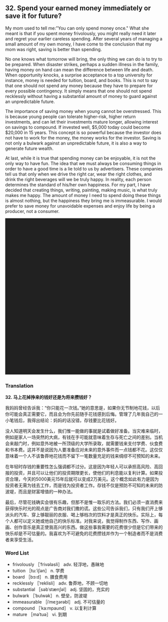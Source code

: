 ## 32. Spend your earned money immediately or save it for future?

My mom used to tell me:"You can only spend money once." What she meant is that if you spent money frivolously, you might really need it later and regret your earlier careless spending. After several years of managing a small amount of my own money, I have come to the conclusion that my mom was right, saving is better than spending.

No one knows what tomorrow will bring, the only thing we can do is to try to be prepared. When disaster strikes, perhaps a sudden illness in the family, having money on hand can mean the difference between life and death. When opportunity knocks, a surprise acceptance to a top university for instance, money is needed for tuition, board, and books. This is not to say that one should not spend any money because they have to prepare for every possible contingency. It simply means that one should not spend recklessly without having a substantial amount of money to guard against an unpredictable future.

The importance of saving money when young cannot be overstressed. This is because young people can tolerate higher-risk, higher return investments, and can let their investments mature longer, allowing interest on savings to compound. If invested well, $5,000 today could become $20,000 in 15 years. This concept is so powerful because the investor does not have to work for the money, the money works for the investor. Saving is not only a bulwark against an unpredictable future, it is also a way to generate future wealth.

At last, while it is true that spending money can be enjoyable, it is not the only way to have fun. The idea that we must always be consuming things in order to have a good time is a lie told to us by advertisers. These companies tell us that only when we drive the right car, wear the right clothes, and drink the right beverages will we be truly happy. In reality, each person determines the standard of his/her own happiness. For my part, I have decided that creating things, writing, painting, making music, is what truly makes me happy. The amount of money I need to spend doing these things is almost nothing, but the happiness they bring me is immeasurable. I would prefer to save money for unavoidable expenses and enjoy life by being a producer, not a consumer.

![](images/padding_400x500.png)

### Translation

**32. 马上花掉挣来的钱好还是为将来攒钱好？**

我妈妈曾经告诉我：“你只能花一次钱。”她的意思是，如果你无节制地花钱，以后你可能会真正需要它，而且会为你先前随手花钱感到后悔。管理了几年我自己的一小笔钱后，我得出结论：妈妈的话没错，存钱要比花钱好。

没人知道明天会发生什么，我们惟一能做的事就是试着做好准备。当灾难来临时，例如是家人一场突然的大病，有钱在手可能就意味着生存与死亡之间的差别。当机会来敲门时，例如意外地被一所顶级的大学所录取，就需要钱来支付学费、伙食费和书本费。这并不是说因为人要准备应对未来的意外事件而一点钱都不花。这仅仅意味着一个人不该鲁莽地花钱而不留下一笔数量充足的钱来绸缪不可预知的未来。

在年轻时存钱的重要性怎么强调都不过分。这是因为年轻人可以承担高风险、高回报的投资，并且可以让他们的投资期限更长，使他们的利息能以复利计算。如果投资合理，今天的5000美元15年后就可以变成2万美元。这个概念如此有力是因为投资者无需为钱去工作，而是钱为投资者工作。存钱不仅是预防不可知的未来的防波堤，而且是财富增值的一种办法。

最后，尽管花钱确实会很有乐趣，但那不是惟一取乐的方法。我们必须一直消费来获得快乐时光的观点是广告商对我们撒的谎。这些公司告诉我们，只有我们开上够派头的汽车、穿上够靓丽的衣服、喝上够档次的饮料才是真正的快乐。实际上，每个人都可以定义她或他自己的快乐标准。对我来说，我觉得制作东西、写作、画画、创作音乐是真正使我高兴的东西。做这些事我需要的花费很少但是它们带来的快乐却是不可估量的。我喜欢为不可避免的花费攒钱并作为一个制造者而不是消费者来享受生活。 

### Word List

+ frivolously ［ˈfrivələsli］ adv. 轻浮地，愚昧地
+ tuition ［tu:ˈiʃən］ n. 学费
+ board ［bɔ:d］ n. 膳食费用
+ recklessly ［ˈreklisli］ adv. 鲁莽地，不顾一切地
+ substantial ［səbˈstænʃəl］ adj. 坚固的，充实的
+ bulwark ［ˈbulwək］ n. 壁垒，防波堤
+ immeasurable ［iˈmeʒərəbl］ adj. 不可估量的
+ compound ［ˈka:mpaund］ v. 以复利计算
+ mature ［məˈtuə］ vi. 到期  


